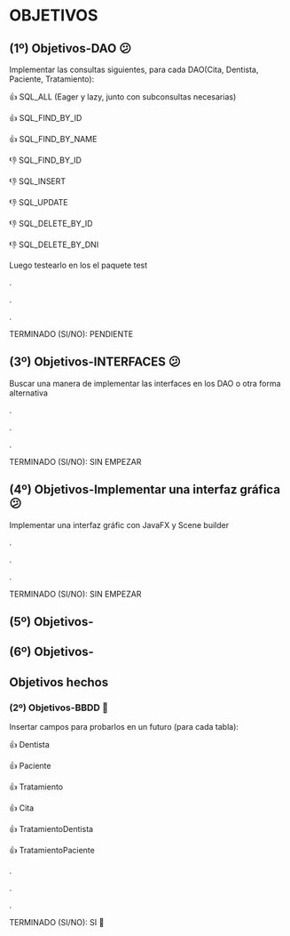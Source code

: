 # OBJETIVOS

## (1º) Objetivos-DAO 😕

Implementar las consultas siguientes, para cada DAO(Cita, Dentista, Paciente, Tratamiento):

👍   SQL_ALL (Eager y lazy, junto con subconsultas necesarias)

👍  SQL_FIND_BY_ID

👍  SQL_FIND_BY_NAME

👎 SQL_FIND_BY_ID

👎 SQL_INSERT

👎 SQL_UPDATE

👎 SQL_DELETE_BY_ID

👎 SQL_DELETE_BY_DNI

Luego testearlo en los el paquete test

.

.

.

TERMINADO (SI/NO): PENDIENTE

## (3º) Objetivos-INTERFACES 😕

Buscar una manera de implementar las interfaces en los DAO o otra forma alternativa

.

.

.

TERMINADO (SI/NO): SIN EMPEZAR

## (4º) Objetivos-Implementar una interfaz gráfica 😕

Implementar una interfaz gráfic con JavaFX y Scene builder

.

.

.

TERMINADO (SI/NO): SIN EMPEZAR

## (5º) Objetivos-

## (6º) Objetivos-

## Objetivos hechos

### (2º) Objetivos-BBDD 🎉️

Insertar campos para probarlos en un futuro (para cada tabla):

👍 Dentista

👍 Paciente

👍 Tratamiento

👍  Cita

👍  TratamientoDentista

👍  TratamientoPaciente

.

.

.

TERMINADO (SI/NO): SI 🎉️
